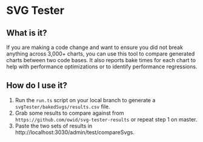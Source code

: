 # SVG Tester

## What is it?

If you are making a code change and want to ensure you did not break anything across 3,000+ charts, you can use this tool to compare generated charts between two code bases. It also reports bake times for each chart to help with performance optimizations or to identify performance regressions.

## How do I use it?

1. Run the `run.ts` script on your local branch to generate a `svgTester/bakedSvgs/results.csv` file.
2. Grab some results to compare against from `https://github.com/owid/svg-tester-results` or repeat step 1 on master.
3. Paste the two sets of results in http://localhost:3030/admin/test/compareSvgs.
